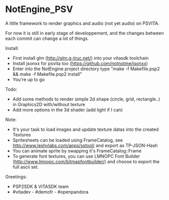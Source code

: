 # NotEngine_PSV
A little framework to render graphics and audio (not yet audio) on PSVITA.

For now it is still in early stage of developpement, and the changes between each commit can
change a lot of things.

Install:
 - First install glm (http://glm.g-truc.net/) into your vitasdk toolchain
 - Install jsonxx for psvita too (https://github.com/notnotme/jsonxx)
 - Enter into the NotEngine project directory type "make -f Makefile.psp2 && make -f Makefile.psp2 install"
 - You're up to go

Todo:
 - Add some methods to render simple 2d shape (circle, grid, rectangle..) in Graphics2D with/without texture
 - Add more options in the 3d shader (add light if I can)

Note:
 - It's your task to load images and update texture datas into the created Textures
 - Spritesheets can be loaded using FrameCatalog, see http://www.leshylabs.com/apps/sstool/ and export as TP-JSON-Hash
 - You can animate sprite by swapping it's FrameCatalog::Frame
 - To generate font textures, you can use LMNOPC Font Builder (http://www.lmnopc.com/bitmapfontbuilder/) and choose to export the full ascii set.

Greetings:
 - PSP2SDK & VITASDK team
 - #vitadev - #demofr - #openpandora

